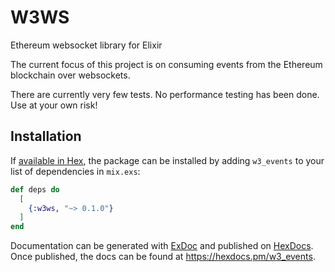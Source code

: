 # W3WS

Ethereum websocket library for Elixir

The current focus of this project is on consuming events from the Ethereum 
blockchain over websockets.

There are currently very few tests. No performance testing has been done.
Use at your own risk!

## Installation

If [available in Hex](https://hex.pm/docs/publish), the package can be installed
by adding `w3_events` to your list of dependencies in `mix.exs`:

```elixir
def deps do
  [
    {:w3ws, "~> 0.1.0"}
  ]
end
```

Documentation can be generated with [ExDoc](https://github.com/elixir-lang/ex_doc)
and published on [HexDocs](https://hexdocs.pm). Once published, the docs can
be found at <https://hexdocs.pm/w3_events>.

